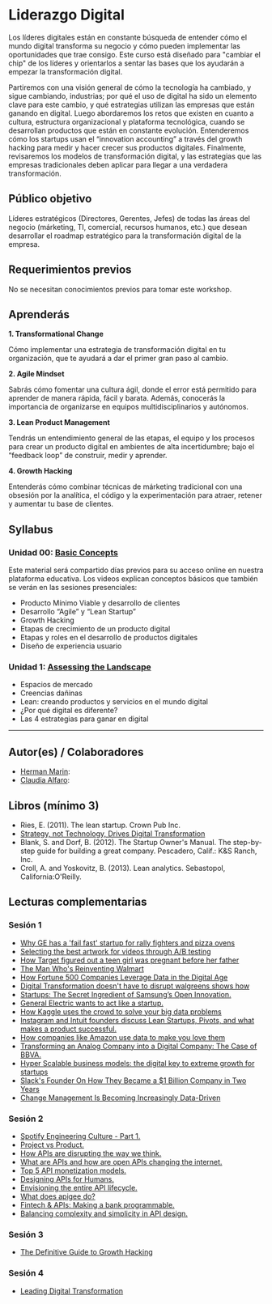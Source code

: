 # Liderazgo Digital

Los líderes digitales están en constante búsqueda de entender cómo el mundo
digital transforma su negocio y cómo pueden implementar las oportunidades
que trae consigo. Este curso está diseñado para "cambiar el chip" de los
líderes y orientarlos a sentar las bases que los ayudarán a empezar la
transformación digital.

Partiremos con una visión general de cómo la tecnología ha cambiado, y
sigue cambiando, industrias; por qué el uso de digital ha sido un elemento
clave para este cambio, y qué estrategias utilizan las empresas que están
ganando en digital. Luego abordaremos los retos que existen en cuanto a
cultura, estructura organizacional y plataforma tecnológica, cuando se
desarrollan productos que están en constante evolución. Entenderemos cómo
los startups usan el “innovation accounting” a través del growth hacking
para medir y hacer crecer sus productos digitales. Finalmente, revisaremos
los modelos de transformación digital, y las estrategias que las empresas
tradicionales deben aplicar para llegar a una verdadera transformación.

## Público objetivo

Líderes estratégicos (Directores, Gerentes, Jefes) de todas las áreas del
negocio (márketing, TI, comercial, recursos humanos, etc.) que desean
desarrollar el roadmap estratégico para la transformación digital de la
empresa.

## Requerimientos previos

No se necesitan conocimientos previos para tomar este workshop.

## Aprenderás

**1. Transformational Change**

Cómo implementar una estrategia de transformación digital en tu
organización, que te ayudará a dar el primer gran paso al cambio.

**2. Agile Mindset**

Sabrás cómo fomentar una cultura ágil, donde el error está permitido para
aprender de manera rápida, fácil y barata. Además, conocerás la importancia
de organizarse en equipos multidisciplinarios y autónomos.

**3. Lean Product Management**

Tendrás un entendimiento general de las etapas, el equipo y los procesos
para crear un producto digital en ambientes de alta incertidumbre; bajo el
“feedback loop” de construir, medir y aprender.

**4. Growth Hacking**

Entenderás cómo combinar técnicas de márketing tradicional con una obsesión
por la analítica, el código y la experimentación para atraer,  retener y
aumentar tu base de clientes.

## Syllabus

### Unidad 00: [Basic Concepts](00-prework)

Este material será compartido días previos para su acceso online en nuestra
plataforma educativa. Los videos explican conceptos básicos que también se
verán en las sesiones presenciales:

- Producto Mínimo Viable y desarrollo de clientes
- Desarrollo “Agile” y “Lean Startup”
- Growth Hacking
- Etapas de crecimiento de un producto digital
- Etapas y roles en el desarrollo de productos digitales
- Diseño de experiencia usuario

### Unidad 1: [Assessing the Landscape](01-assesing-the-landscape)

- Espacios de mercado
- Creencias dañinas
- Lean: creando productos y servicios en el mundo digital
- ¿Por qué digital es diferente?
- Las 4 estrategias para ganar en digital

<!-- ### Sesión 2: Retos de la cultura, organización y plataforma tecnológica

- ¿Qué hacen las empresas para desarrollar una cultura y organización
  adecuada?
- Cultura “fail-friendly” y mentalidad “agile”
- Proyecto vs. Producto
- El equipo en el proceso de desarrollo
- Los retos de la plataforma tecnológica
- Sistemas Legacy
- ¿Qué son APIs y por qué son importantes?

### Sesión 3: [Growth Hacking y Data Analytics]

- Vanity Metrics
- Márketing Tradicional vs. Growth Hacking
- Growth Hackers skills set
- Etapas de crecimiento de un producto digital
- Lean Analytics Framework

### Sesión 4: [Transformación Digital y Conclusiones]

- Proceso de Transformación Digital
- Estructura organizacional de la transformación digital
- Recap: Key Messages
- Caso práctico
- Presentación de grupos y cierre

### Sesión Opcional: [User-centered Design when creating a Digital Product]

Por un costo adicional, se puede agregar una quinta sesión sobre UX Design
para líderes.

- Definiciones y aclaraciones: ¿Qué es UX y UXD?
- Roles dentro de UX y herramientas que se usan en el proceso de UXD
- ¿Qué roles se necesitan dentro del “lean development cycle” y por qué son
  importantes?
- Identificando talento en UX (skills set)
- Implementando “UX quick wins” que establezcan un enfoque user-centered en
  tu organización -->

***

## Autor(es) / Colaboradores

- [Herman Marin](https://www.linkedin.com/in/herman-marin/):
- [Claudia Alfaro](https://www.linkedin.com/in/claudiaalfaro/):

## Libros (mínimo 3)

- Ries, E. (2011). The lean startup. Crown Pub Inc.
- [Strategy, not Technology, Drives Digital Transformation](http://sloanreview.mit.edu/projects/strategy-drives-digital-transformation/)
- Blank, S. and Dorf, B. (2012). The Startup Owner's Manual.
  The step-by-step guide for building a great company.
  Pescadero, Calif.: K&S Ranch, Inc.
- Croll, A. and Yoskovitz, B. (2013). Lean analytics. Sebastopol,
  California:O'Reilly.

## Lecturas complementarias

### Sesión 1

- [Why GE has a 'fail fast' startup for rally fighters and pizza ovens](http://www.wired.co.uk/article/ge-startup-fail-fast-crowdsourcing)
- [Selecting the best artwork for videos through A/B testing](http://techblog.netflix.com/2016/05/selecting-best-artwork-for-videos.html)
- [How Target figured out a teen girl was pregnant before her father](https://www.forbes.com/sites/kashmirhill/2012/02/16/how-target-figured-out-a-teen-girl-was-pregnant-before-her-father-did/#77ab60556668)
- [The Man Who's Reinventing Walmart](http://fortune.com/2015/06/04/walmart-ceo-doug-mcmillon/)
- [How Fortune 500 Companies Leverage Data in the Digital Age](https://drive.google.com/file/d/0BwVQmf2PwJM3YzJYeXYwcGRwVlk/view)
- [Digital Transformation doesn't have to disrupt walgreens shows how](https://www.forbes.com/sites/benkepes/2014/10/09/digital-transformation-doesnt-have-to-disrupt-walgreens-shows-how/#3d8b41966d38)
- [Startups: The Secret Ingredient of Samsung’s Open Innovation.](https://news.samsung.com/global/startups-the-secret-ingredient-of-samsungs-open-innovation)
- [General Electric wants to act like a startup.](https://www.bloomberg.com/news/articles/2014-08-07/ge-taps-lean-startup-ideas-for-faster-cheaper-product-rollout)
- [How Kaggle uses the crowd to solve your big data problems](https://www.inc.com/magazine201403/darren-dahl/big-data-crowdsourcing-kaggle.html)
- [Instagram and Intuit founders discuss Lean Startups, Pivots, and what makes a product successful.](https://techcrunch.com/2011/09/13/instagram-and-intuit-founders-discuss-lean-startups-pivots-and-what-makes-a-product-successful/)
- [How companies like Amazon use data to make you love them](https://www.fastcodesign.com/1669551/how-companies-like-amazon-use-big-data-to-make-you-love-them)
- [Transforming an Analog Company into a Digital Company: The Case of BBVA.](https://www.technologyreview.com/s/535711/transforming-an-analog-company-into-a-digital-company-the-case-of-bbva/)
- [Hyper Scalable business models: the digital key to extreme growth for startups](https://www.linkedin.com/pulse/hyper-scalable-business-models-digital-key-extreme-growth-omar-mohout)
- [Slack's Founder On How They Became a $1 Billion Company in Two Years](https://www.fastcompany.com/3041905/slacks-founder-on-how-they-became-a-1-billion-company-in-two-years)
- [Change Management Is Becoming Increasingly Data-Driven](https://hbr.org/2017/10/change-management-is-becoming-increasingly-data-driven-companies-arent-ready)

### Sesión 2

- [Spotify Engineering Culture - Part 1.](https://labs.spotify.com/2014/03/27/spotify-engineering-culture-part-1/)
- [Project vs Product.](https://www.thoughtworks.com/insights/blog/project-vs-product)
- [How APIs are disrupting the way we think.](https://nordicapis.com/how-apis-are-disrupting-the-way-we-think/)
- [What are APIs and how are open APIs changing the internet.](http://www.makeuseof.com/tag/api-good-technology-explained/)
- [Top 5 API monetization models.](https://nordicapis.com/top-5-api-monetization-models/)
- [Designing APIs for Humans.](https://nordicapis.com/designing-apis-humans/)
- [Envisioning the entire API lifecycle.](https://nordicapis.com/envisioning-the-entire-api-lifecycle/)
- [What does apigee do?](https://www.quora.com/What-does-Apigee-do)
- [Fintech & APIs: Making a bank programmable.](https://nordicapis.com/fintech-and-apis-making-a-bank-programmable/)
- [Balancing complexity and simplicity in API design.](https://nordicapis.com/balancing-complexity-and-simplicity-in-api-design/)

### Sesión 3

- [The Definitive Guide to Growth Hacking](https://www.quicksprout.com/the-definitive-guide-to-growth-hacking-chapter-1/)

### Sesión 4

- [Leading Digital Transformation](https://techcrunch.com/2014/11/21/leading-digital-transformation/)
